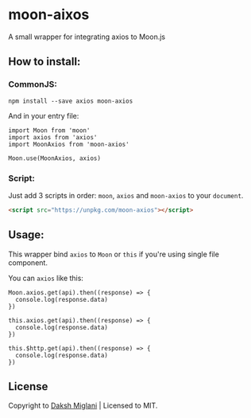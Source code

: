 # moon-aixos
A small wrapper for integrating axios to Moon.js


## How to install:
### CommonJS:
```
npm install --save axios moon-axios
```

And in your entry file:
```
import Moon from 'moon'
import axios from 'axios'
import MoonAxios from 'moon-axios'

Moon.use(MoonAxios, axios)
```

### Script:
Just add 3 scripts in order: `moon`, `axios` and `moon-axios` to your `document`.
```html
<script src="https://unpkg.com/moon-axios"></script>
```

## Usage:
This wrapper bind `axios` to `Moon` or `this` if you're using single file component.

You can `axios` like this:
```
Moon.axios.get(api).then((response) => {
  console.log(response.data)
})

this.axios.get(api).then((response) => {
  console.log(response.data)
})

this.$http.get(api).then((response) => {
  console.log(response.data)
})
```

## License
Copyright to [Daksh Miglani](https://dak.sh) | Licensed to MIT. 
